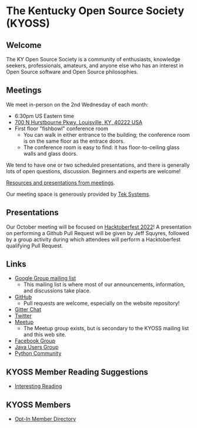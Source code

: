 # The Kentucky Open Source Society (KYOSS)

## Welcome

The KY Open Source Society is a community of enthusiasts, knowledge
seekers, professionals, amateurs, and anyone else who has an interest
in Open Source software and Open Source philosophies.

## Meetings

We meet in-person on the 2nd Wednesday of each month:

* 6:30pm US Eastern time
* [700 N Hurstbourne Pkwy, Louisville, KY, 40222
  USA](https://goo.gl/maps/eoeeP7YbLnpqShuaA)
* First floor "fishbowl" conference room
  * You can walk in either entrance to the building; the conference
    room is on the same floor as the entrace doors.
  * The conference room is easy to find: it has floor-to-ceiling glass
    walls and glass doors.

We tend to have one or two scheduled presentations, and there is
generally lots of open questions, discussion.  Beginners and experts
are welcome!

[Resources and presentations from meetings](meetings).

Our meeting space is generously provided by [Tek
Systems](https://www.teksystems.com/).

## Presentations

Our October meeting will be focused on [Hacktoberfest 2022](https://hacktoberfest.com/)! 
A presentation on performing a Github Pull Request will be given by Jeff Squyres, 
followed by a group activity during which attendees will perform a Hacktoberfest qualifying Pull Request.

## Links

* [Google Group mailing
  list](https://groups.google.com/a/kyoss.dev/g/kyoss-discuss)
  * This mailing list is where most of our announcements, information,
    and discussions take place.
* [GitHub](https://github.com/KYOSS/)
  * Pull requests are welcome, especially on the website repository!
* [Gitter Chat](https://gitter.im/KYOSS/community)
* [Twitter](https://twitter.com/kyossorg)
* [Meetup](https://www.meetup.com/LouisvilleOpenSourceProgramming/)
  * The Meetup group exists, but is secondary to the KYOSS mailing
    list and this web site.
* [Facebook Group](https://www.facebook.com/groups/KyOpenSource/)
* [Java Users Group](https://juggl.org/)
* [Python Community](https://www.python.org/community/)

## KYOSS Member Reading Suggestions
* [Interesting Reading](./suggestions/)

## KYOSS Members
* [Opt-In Member Directory](./people/)
